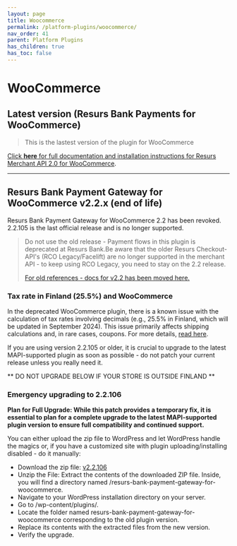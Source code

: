 ```yaml
---
layout: page
title: Woocommerce
permalink: /platform-plugins/woocommerce/
nav_order: 41
parent: Platform Plugins
has_children: true
has_toc: false
---
```


# WooCommerce 

## Latest version (**Resurs Bank Payments for WooCommerce**)

> This is the lastest version of the plugin for WooCommerce

[Click **here** for full documentation and installation instructions for Resurs Merchant API 2.0 for WooCommerce](resurs-merchant-api-2-0-for-woocommerce/index.md).



-------------------

## Resurs Bank Payment Gateway for WooCommerce v2.2.x (**end of life**)

Resurs Bank Payment Gateway for WooCommerce 2.2 has been revoked. 2.2.105 is the last official release and is no longer supported.

> Do not use the old release - Payment flows in this plugin is deprecated at
> Resurs Bank.Be aware that the older Resurs Checkout-API's (RCO
> Legacy/Facelift) are no longer supported in the merchant API - to keep
> using RCO Legacy, you need to stay on the 2.2 release.
>
> [For old references - docs for v2.2 has been moved here.](resurs-bank-payment-gateway-for-woocommerce--v2-2--resurs-checkout---simplified-flow/index.md)

### Tax rate in Finland (25.5%) and WooCommerce

In the deprecated WooCommerce plugin, there is a known issue with the calculation of tax rates involving decimals (e.g., 25.5% in Finland, which will be updated in September 2024). This issue primarily affects shipping calculations and, in rare cases, coupons. For more details, [read here](https://resursbankplugins.atlassian.net/browse/WOO-1320).

If you are using version 2.2.105 or older, it is crucial to upgrade to the latest MAPI-supported plugin as soon as possible - do not patch your current release unless you really need it.

** DO NOT UPGRADE BELOW IF YOUR STORE IS OUTSIDE FINLAND **


### Emergency upgrading to 2.2.106

**Plan for Full Upgrade: While this patch provides a temporary fix, it is essential to plan for a complete upgrade to the latest MAPI-supported plugin version to ensure full compatibility and continued support.**

You can either upload the zip file to WordPress and let WordPress handle the magics or, if you have a customized site with plugin uploading/installing disabled - do it manually:

* Download the zip file: [v2.2.106](/attachments/resurs-bank-payment-gateway-for-woocommerce-2.2.106.zip)
* Unzip the File: Extract the contents of the downloaded ZIP file. Inside, you will find a directory named /resurs-bank-payment-gateway-for-woocommerce.
* Navigate to your WordPress installation directory on your server.
* Go to /wp-content/plugins/.
* Locate the folder named resurs-bank-payment-gateway-for-woocommerce corresponding to the old plugin version.
* Replace its contents with the extracted files from the new version.
* Verify the upgrade.
